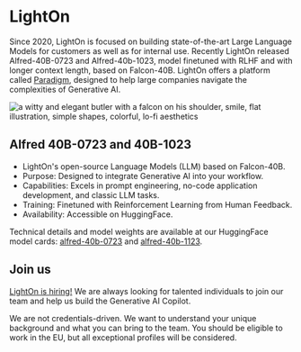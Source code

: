 # LightOn

Since 2020, LightOn is focused on building state-of-the-art Large Language Models for customers as well as for internal use. Recently LightOn released Alfred-40B-0723 and Alfred-40b-1023, model finetuned with RLHF and with longer context length, based on Falcon-40B. LightOn offers a platform called [Paradigm](https://www.lighton.ai/), designed to help large companies navigate the complexities of Generative AI.

![a witty and elegant butler with a falcon on his shoulder, smile, flat illustration, simple shapes, colorful, lo-fi aesthetics](https://i.ibb.co/28dVbkB/alfred-mini-1.png)

## Alfred 40B-0723 and 40B-1023
* LightOn's open-source Language Models (LLM) based on Falcon-40B.
* Purpose: Designed to integrate Generative AI into your workflow.
* Capabilities: Excels in prompt engineering, no-code application development, and classic LLM tasks.
* Training: Finetuned with Reinforcement Learning from Human Feedback.
* Availability: Accessible on HuggingFace.

Technical details and model weights are available at our HuggingFace model cards: [alfred-40b-0723](https://huggingface.co/lightonai/alfred-40b-0723) and [alfred-40b-1123](https://huggingface.co/lightonai/alfred-40b-1023).

## Join us

[LightOn is hiring!](https://www.lighton.ai/jobs) We are always looking for talented individuals to join our team and help us build the Generative AI Copilot. 

We are not credentials-driven. We want to understand your unique background and what you can bring to the team. You should be eligible to work in the EU, but all exceptional profiles will be considered.

